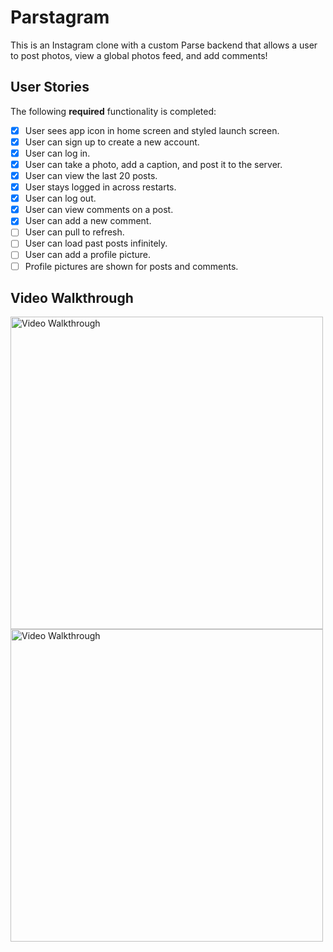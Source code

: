 # Parstagram

This is an Instagram clone with a custom Parse backend that allows a user to post photos, view a global photos feed, and add comments!

## User Stories

The following **required** functionality is completed:

- [x] User sees app icon in home screen and styled launch screen.
- [x] User can sign up to create a new account.
- [x] User can log in.
- [x] User can take a photo, add a caption, and post it to the server.
- [x] User can view the last 20 posts.
- [x] User stays logged in across restarts.
- [x] User can log out.
- [x] User can view comments on a post.
- [x] User can add a new comment.
- [ ] User can pull to refresh.
- [ ] User can load past posts infinitely.
- [ ] User can add a profile picture.
- [ ] Profile pictures are shown for posts and comments.

## Video Walkthrough

<img src=./walkthrough.gif height=500 alt='Video Walkthrough' /><img src=./walkthrough2.gif height=500 alt='Video Walkthrough' />
